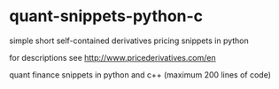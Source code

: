 quant-snippets-python-c
=======================

simple short self-contained derivatives pricing snippets in python 


for descriptions see http://www.pricederivatives.com/en

quant finance snippets in python and c++ (maximum 200 lines of code)
